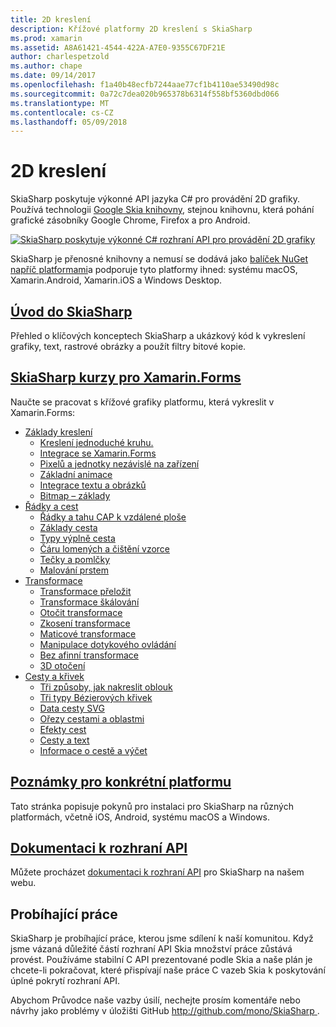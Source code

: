 ```yaml
---
title: 2D kreslení
description: Křížové platformy 2D kreslení s SkiaSharp
ms.prod: xamarin
ms.assetid: A8A61421-4544-422A-A7E0-9355C67DF21E
author: charlespetzold
ms.author: chape
ms.date: 09/14/2017
ms.openlocfilehash: f1a40b48ecfb7244aae77cf1b4110ae53490d98c
ms.sourcegitcommit: 0a72c7dea020b965378b6314f558bf5360dbd066
ms.translationtype: MT
ms.contentlocale: cs-CZ
ms.lasthandoff: 05/09/2018
---
```

# <a name="2d-drawing"></a>2D kreslení

SkiaSharp poskytuje výkonné API jazyka C# pro provádění 2D grafiky. Používá technologii [Google Skia knihovny](http://skia.org), stejnou knihovnu, která pohání grafické zásobníky Google Chrome, Firefox a pro Android.

[![](images/ide-sml.png "SkiaSharp poskytuje výkonné C# rozhraní API pro provádění 2D grafiky")](images/ide.png#lightbox)

SkiaSharp je přenosné knihovny a nemusí se dodává jako [balíček NuGet napříč platformami](https://www.nuget.org/packages/SkiaSharp)a podporuje tyto platformy ihned: systému macOS, Xamarin.Android, Xamarin.iOS a Windows Desktop.

## <a name="introduction-to-skiasharpgraphics-gamesskiasharpintroductionmd"></a>[Úvod do SkiaSharp](~/graphics-games/skiasharp/introduction.md)

Přehled o klíčových konceptech SkiaSharp a ukázkový kód k vykreslení grafiky, text, rastrové obrázky a použít filtry bitové kopie.

## <a name="skiasharp-tutorials-for-xamarinformsxamarin-formsuser-interfacegraphicsskiasharpindexmd"></a>[SkiaSharp kurzy pro Xamarin.Forms](~/xamarin-forms/user-interface/graphics/skiasharp/index.md)

Naučte se pracovat s křížové grafiky platformu, která vykreslit v Xamarin.Forms:

- [Základy kreslení](~/xamarin-forms/user-interface/graphics/skiasharp/basics/index.md)
  * [Kreslení jednoduché kruhu.](~/xamarin-forms/user-interface/graphics/skiasharp/basics/circle.md)
  * [Integrace se Xamarin.Forms](~/xamarin-forms/user-interface/graphics/skiasharp/basics/integration.md)
  * [Pixelů a jednotky nezávislé na zařízení](~/xamarin-forms/user-interface/graphics/skiasharp/basics/pixels.md)
  * [Základní animace](~/xamarin-forms/user-interface/graphics/skiasharp/basics/animation.md)
  * [Integrace textu a obrázků](~/xamarin-forms/user-interface/graphics/skiasharp/basics/text.md)
  * [Bitmap – základy](~/xamarin-forms/user-interface/graphics/skiasharp/basics/bitmaps.md)
- [Řádky a cest](~/xamarin-forms/user-interface/graphics/skiasharp/paths/index.md)
  * [Řádky a tahu CAP k vzdálené ploše](~/xamarin-forms/user-interface/graphics/skiasharp/paths/lines.md)
  * [Základy cesta](~/xamarin-forms/user-interface/graphics/skiasharp/paths/paths.md)
  * [Typy výplně cesta](~/xamarin-forms/user-interface/graphics/skiasharp/paths/fill-types.md)
  * [Čáru lomených a čištění vzorce](~/xamarin-forms/user-interface/graphics/skiasharp/paths/polylines.md)
  * [Tečky a pomlčky](~/xamarin-forms/user-interface/graphics/skiasharp/paths/dots.md)
  * [Malování prstem](~/xamarin-forms/user-interface/graphics/skiasharp/paths/finger-paint.md)
- [Transformace](~/xamarin-forms/user-interface/graphics/skiasharp/transforms/index.md)
  * [Transformace přeložit](~/xamarin-forms/user-interface/graphics/skiasharp/transforms/translate.md)
  * [Transformace škálování](~/xamarin-forms/user-interface/graphics/skiasharp/transforms/scale.md)
  * [Otočit transformace](~/xamarin-forms/user-interface/graphics/skiasharp/transforms/rotate.md)
  * [Zkosení transformace](~/xamarin-forms/user-interface/graphics/skiasharp/transforms/skew.md)
  * [Maticové transformace](~/xamarin-forms/user-interface/graphics/skiasharp/transforms/matrix.md)
  * [Manipulace dotykového ovládání](~/xamarin-forms/user-interface/graphics/skiasharp/transforms/touch.md)
  * [Bez afinní transformace](~/xamarin-forms/user-interface/graphics/skiasharp/transforms/non-affine.md)
  * [3D otočení](~/xamarin-forms/user-interface/graphics/skiasharp/transforms/3d-rotation.md)
- [Cesty a křivek](~/xamarin-forms/user-interface/graphics/skiasharp/curves/index.md)
  * [Tři způsoby, jak nakreslit oblouk](~/xamarin-forms/user-interface/graphics/skiasharp/curves/arcs.md)
  * [Tři typy Bézierových křivek](~/xamarin-forms/user-interface/graphics/skiasharp/curves/beziers.md)
  * [Data cesty SVG](~/xamarin-forms/user-interface/graphics/skiasharp/curves/path-data.md)
  * [Ořezy cestami a oblastmi](~/xamarin-forms/user-interface/graphics/skiasharp/curves/clipping.md)
  * [Efekty cest](~/xamarin-forms/user-interface/graphics/skiasharp/curves/effects.md)
  * [Cesty a text](~/xamarin-forms/user-interface/graphics/skiasharp/curves/text-paths.md)
  * [Informace o cestě a výčet](~/xamarin-forms/user-interface/graphics/skiasharp/curves/information.md)

## <a name="platform-specific-notesgraphics-gamesskiasharpplatformmd"></a>[Poznámky pro konkrétní platformu](~/graphics-games/skiasharp/platform.md)

Tato stránka popisuje pokynů pro instalaci pro SkiaSharp na různých platformách, včetně iOS, Android, systému macOS a Windows.

## <a name="api-documentationhttpsdeveloperxamarincomapinamespaceskiasharp"></a>[Dokumentaci k rozhraní API](https://developer.xamarin.com/api/namespace/SkiaSharp/)

Můžete procházet [dokumentaci k rozhraní API](https://developer.xamarin.com/api/namespace/SkiaSharp/) pro SkiaSharp na našem webu.

## <a name="work-in-progress"></a>Probíhající práce

SkiaSharp je probíhající práce, kterou jsme sdílení k naší komunitou. Když jsme vázaná důležité částí rozhraní API Skia množství práce zůstává provést. Používáme stabilní C API prezentované podle Skia a naše plán je chcete-li pokračovat, které přispívají naše práce C vazeb Skia k poskytování úplné pokrytí rozhraní API.

Abychom Průvodce naše vazby úsilí, nechejte prosím komentáře nebo návrhy jako problémy v úložišti GitHub [ http://github.com/mono/SkiaSharp ](http://github.com/mono/SkiaSharp).
